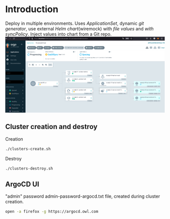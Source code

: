 # Introduction
Deploy in multiple environments. Uses *ApplicationSet*, dynamic *git generator*, use external *Helm chart*(wiremock) with *file values* and *with syncPolicy*. Inject values into chart from a Git repo.
![Git generator](example-09-uat.png)

## Cluster creation and destroy

Creation
```bash
./clusters-create.sh
```

Destroy
```bash
./clusters-destroy.sh
```

## ArgoCD UI
"admin" password admin-password-argocd.txt file, created during cluster creation.

```bash
open -a firefox -g https://argocd.owl.com
```

